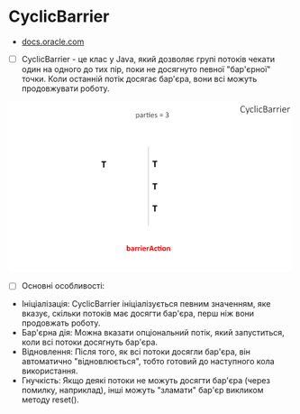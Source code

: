 # CyclicBarrier 
- [ docs.oracle.com ](https://docs.oracle.com/en/java/javase/20/docs/api/java.base/java/util/concurrent/CyclicBarrier.html)


- [ ] CyclicBarrier - це клас у Java, який дозволяє групі потоків чекати один на одного до тих пір, поки не досягнуто певної "бар'єрної" точки. Коли останній потік досягає бар'єра, вони всі можуть продовжувати роботу.

<p align="center">
  <img src="./cyclic_barrier.gif" alt="CountDownLatch">
</p>

- [ ]  Основні особливості:
-  Ініціалізація: CyclicBarrier ініціалізується певним значенням, яке вказує, скільки потоків має досягти бар'єра, перш ніж вони продовжать роботу.
-  Бар'єрна дія: Можна вказати опціональний потік, який запуститься, коли всі потоки досягнуть бар'єра.
-  Відновлення: Після того, як всі потоки досягли бар'єра, він автоматично "відновлюється", тобто готовий до наступного кола використання.
-  Гнучкість: Якщо деякі потоки не можуть досягти бар'єра (через помилку, наприклад), інші можуть "зламати" бар'єр викликом методу reset().